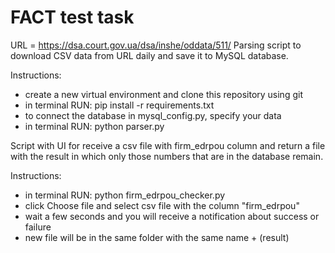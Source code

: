 # FACT test task

URL = https://dsa.court.gov.ua/dsa/inshe/oddata/511/
Parsing script to download CSV data from URL daily and save it to MySQL database.

Instructions:
* сreate a new virtual environment and clone this repository using git
* in terminal RUN: pip install -r requirements.txt
* to connect the database in mysql_config.py, specify your data
* in terminal RUN: python parser.py



Script with UI for receive a csv file with firm_edrpou column and return a file with the result in which only those numbers that are in the database remain.

Instructions:
* in terminal RUN: python firm_edrpou_checker.py
* click Choose file and select csv file with the column "firm_edrpou"
* wait a few seconds and you will receive a notification about success or failure
* new file will be in the same folder with the same name + (result)
